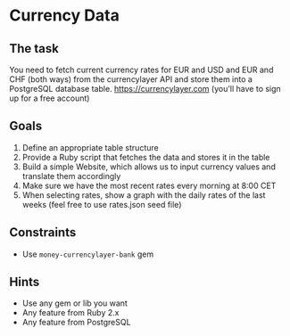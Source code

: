 # Currency Data
## The task
You need to fetch current currency rates for EUR and USD and EUR and CHF (both ways) from the currencylayer API and store them into a PostgreSQL database table.
https://currencylayer.com (you'll have to sign up for a free account)
​
## Goals
1. Define an appropriate table structure
2. Provide a Ruby script that fetches the data and stores it in the table
3. Build a simple Website, which allows us to input currency values and translate them accordingly
4. Make sure we have the most recent rates every morning at 8:00 CET
5. When selecting rates, show a graph with the daily rates of the last weeks (feel free to use rates.json seed file)
​
## Constraints
- Use `money-currencylayer-bank` gem
​
## Hints
- Use any gem or lib you want
- Any feature from Ruby 2.x
- Any feature from PostgreSQL
​
